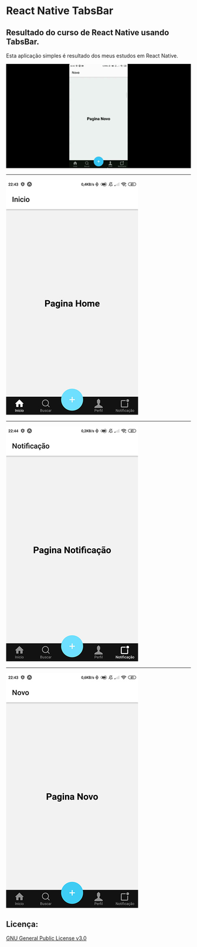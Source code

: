 # React Native TabsBar
##  Resultado do curso de React Native usando TabsBar.
Esta aplicação simples é resultado dos meus estudos em React Native.

![video](https://github.com/maroberto/React_Native_Tabs/blob/master/images/tab.gif)
_____
![](images/rn2.jpg)
_____
![](images/rn1.jpg)
_____
![](images/rn3.jpg)

## Licença:

[GNU General Public License v3.0](https://github.com/maroberto/React_Native_Calculadora/blob/master/LICENSE)
